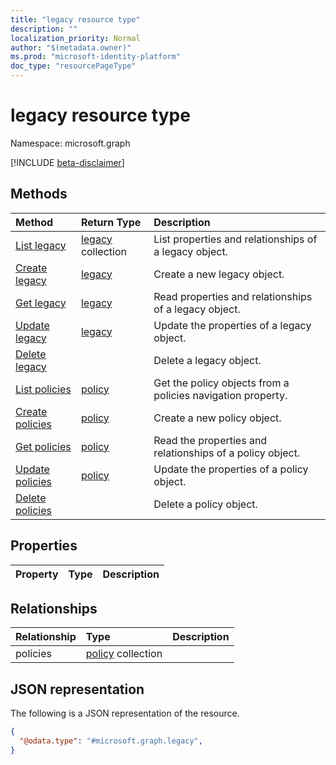 ```yaml
---
title: "legacy resource type"
description: ""
localization_priority: Normal
author: "$(metadata.owner)"
ms.prod: "microsoft-identity-platform"
doc_type: "resourcePageType"
---
```


# legacy resource type

Namespace: microsoft.graph

[!INCLUDE [beta-disclaimer](../../includes/beta-disclaimer.md)]

## Methods

| Method                                              | Return Type                       | Description                                                 |
| :-------------------------------------------------- | :-------------------------------- | :---------------------------------------------------------- |
| [List legacy](../api/legacy-list.md)                | [legacy](legacy.md) collection    | List properties and relationships of a legacy object.       |
| [Create legacy](../api/legacy-create.md)            | [legacy](legacy.md)               | Create a new legacy object.                                 |
| [Get legacy](../api/legacy-get.md)                  | [legacy](legacy.md)               | Read properties and relationships of a legacy object.       |
| [Update legacy](../api/legacy-update.md)            | [legacy](legacy.md)               | Update the properties of a legacy object.                   |
| [Delete legacy](../api/legacy-delete.md)            |                                   | Delete a legacy object.                                     |
| [List policies](../api/legacy-list-policies.md)     | [policy](../resources/-policy.md) | Get the policy objects from a policies navigation property. |
| [Create policies](../api/legacy-post-policies.md)   | [policy](../resources/-policy.md) | Create a new policy object.                                 |
| [Get policies](../api/legacy-get-policies.md)       | [policy](../resources/-policy.md) | Read the properties and relationships of a policy object.   |
| [Update policies](../api/legacy-update-policies.md) | [policy](../resources/-policy.md) | Update the properties of a policy object.                   |
| [Delete policies](../api/legacy-delete-policies.md) |                                   | Delete a policy object.                                     |

## Properties

| Property | Type | Description |
| :------- | :--- | :---------- |

## Relationships

| Relationship | Type                                        | Description |
| :----------- | :------------------------------------------ | :---------- |
| policies     | [policy](../resources/policy.md) collection |             |

## JSON representation

The following is a JSON representation of the resource.

<!-- {
  "blockType": "resource",
  "keyProperty": "id",
  "@odata.type": "microsoft.graph.legacy",
  "baseType": "microsoft.graph.entity",
  "openType": False
}
-->

```json
{
  "@odata.type": "#microsoft.graph.legacy",
}
```
